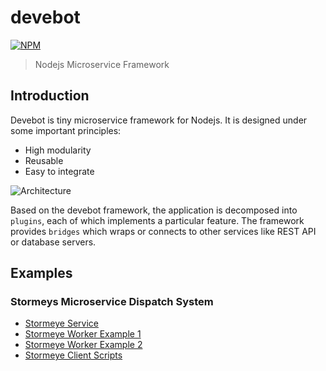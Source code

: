 # devebot

[![NPM](https://nodei.co/npm/devebot.png?downloads=true&downloadRank=true&stars=true)](https://nodei.co/npm/devebot/)

> Nodejs Microservice Framework

## Introduction

Devebot is tiny microservice framework for Nodejs. It is designed under some important principles:

* High modularity
* Reusable
* Easy to integrate

![Architecture](https://raw.github.com/devebot/devebot/master/docs/assets/images/devebot-architecture.png)


Based on the devebot framework, the application is decomposed into `plugins`, each of which implements a particular feature. The framework provides `bridges` which wraps or connects to other services like REST API or database servers.

## Examples

### Stormeys Microservice Dispatch System

* [Stormeye Service](https://github.com/pnhung177/stormeye-dispatcher)
* [Stormeye Worker Example 1](https://github.com/pnhung177/stormeye-worker-node1)
* [Stormeye Worker Example 2](https://github.com/pnhung177/stormeye-worker-node2)
* [Stormeye Client Scripts](https://github.com/pnhung177/stormeye-client)
